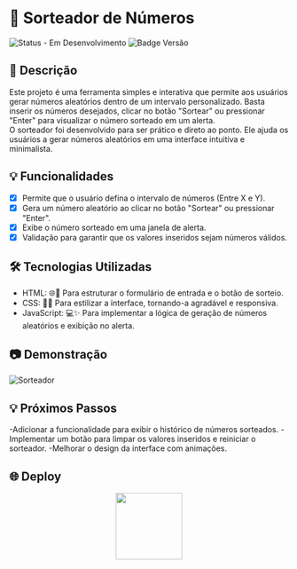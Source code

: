 # 🎲 Sorteador de Números

![Status - Em Desenvolvimento](https://img.shields.io/badge/status-em_desenvolvimento-yellow)
![Badge Versão](https://img.shields.io/badge/versão-1.0.0-blue)


## 📘 Descrição
Este projeto é uma ferramenta simples e interativa que permite aos usuários gerar números aleatórios dentro de um intervalo personalizado.
Basta inserir os números desejados, clicar no botão "Sortear" ou pressionar "Enter" para visualizar o número sorteado em um alerta. <br>
O sorteador foi desenvolvido para ser prático e direto ao ponto. Ele ajuda os usuários a gerar números aleatórios em uma interface intuitiva e minimalista.

## 💡 Funcionalidades

- [x] Permite que o usuário defina o intervalo de números (Entre X e Y).<br>
- [x] Gera um número aleatório ao clicar no botão "Sortear" ou pressionar "Enter".<br>
- [x] Exibe o número sorteado em uma janela de alerta.<br>
- [x] Validação para garantir que os valores inseridos sejam números válidos.

## 🛠️ Tecnologias Utilizadas

- HTML: 🌐📝 Para estruturar o formulário de entrada e o botão de sorteio.
- CSS: 🎨📐 Para estilizar a interface, tornando-a agradável e responsiva.
- JavaScript: 💻✨ Para implementar a lógica de geração de números aleatórios e exibição no alerta.

## 📷 Demonstração
![Sorteador](https://github.com/user-attachments/assets/82d566bc-f258-4f4d-ab26-b9bfa953db67)


## 💡 Próximos Passos
-Adicionar a funcionalidade para exibir o histórico de números sorteados.
-Implementar um botão para limpar os valores inseridos e reiniciar o sorteador.
-Melhorar o design da interface com animações.


## 🌐 Deploy
<div align="center"> 
<a href="https://felipeaz01.github.io/Sorteio-Numeros-Aleatorios/">
  <img   width="120px" src="https://img.shields.io/website-up-down-green-red/http/monip.org.svg"  /> 
</a>
</div>

